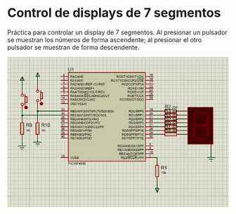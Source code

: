 # Control de displays de 7 segmentos
Práctica para controlar un display de 7 segmentos.
Al presionar un pulsador se muestran los números de forma ascendente; al presionar el otro pulsador se
muestran de forma descendente.

![alt text](circuito.PNG)